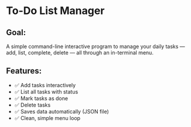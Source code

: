 # To-Do List Manager

## Goal:
A simple command-line interactive program to manage your daily tasks — add, list, complete, delete — all through an in-terminal menu.

## Features:
- ✅ Add tasks interactively
- ✅ List all tasks with status
- ✅ Mark tasks as done
- ✅ Delete tasks
- ✅ Saves data automatically (JSON file)
- ✅ Clean, simple menu loop
